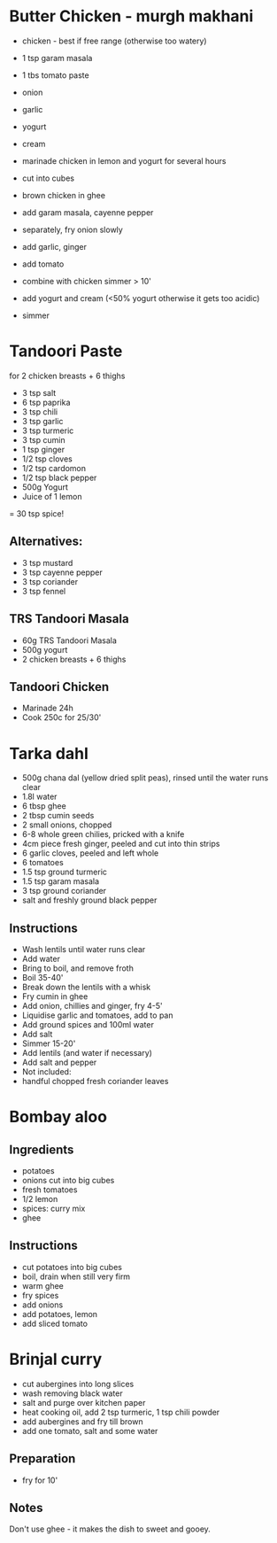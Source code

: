 # Butter Chicken - murgh makhani

* chicken - best if free range (otherwise too watery)
* 1 tsp garam masala
* 1 tbs tomato paste
* onion
* garlic
* yogurt
* cream

* marinade chicken in lemon and yogurt for several hours
* cut into cubes
* brown chicken in ghee
* add garam masala, cayenne pepper

* separately, fry onion slowly
* add garlic, ginger
* add tomato
* combine with chicken simmer > 10'
* add yogurt and cream (<50% yogurt otherwise it gets too acidic)
* simmer

# Tandoori Paste

for 2 chicken breasts + 6 thighs

* 3 tsp salt
* 6 tsp paprika
* 3 tsp chili
* 3 tsp garlic
* 3 tsp turmeric
* 3 tsp cumin
* 1 tsp ginger
* 1/2 tsp cloves
* 1/2 tsp cardomon
* 1/2 tsp black pepper
* 500g Yogurt
* Juice of 1 lemon

= 30 tsp spice!

## Alternatives:
* 3 tsp mustard
* 3 tsp cayenne pepper
* 3 tsp coriander
* 3 tsp fennel

## TRS Tandoori Masala
* 60g TRS Tandoori Masala
* 500g yogurt
* 2 chicken breasts + 6 thighs

## Tandoori Chicken

* Marinade 24h
* Cook 250c for 25/30'

# Tarka dahl

* 500g chana dal (yellow dried split peas), rinsed until the water runs clear
* 1.8l water
* 6 tbsp ghee
* 2 tbsp cumin seeds
* 2 small onions, chopped
* 6-8 whole green chilies, pricked with a knife
* 4cm piece fresh ginger, peeled and cut into thin strips
* 6 garlic cloves, peeled and left whole
* 6 tomatoes
* 1.5 tsp ground turmeric
* 1.5 tsp garam masala
* 3 tsp ground coriander
* salt and freshly ground black pepper

## Instructions

* Wash lentils until water runs clear
* Add water
* Bring to boil, and remove froth
* Boil 35-40'
* Break down the lentils with a whisk
* Fry cumin in ghee
* Add onion, chillies and ginger, fry 4-5'
* Liquidise garlic and tomatoes, add to pan
* Add ground spices and 100ml water
* Add salt
* Simmer 15-20'
* Add lentils (and water if necessary)
* Add salt and pepper
* Not included:
* handful chopped fresh coriander leaves

# Bombay aloo

## Ingredients

* potatoes
* onions cut into big cubes
* fresh tomatoes
* 1/2 lemon
* spices: curry mix
* ghee

## Instructions

* cut potatoes into big cubes
* boil, drain when still very firm
* warm ghee
* fry spices
* add onions
* add potatoes, lemon
* add sliced tomato

# Brinjal curry

* cut aubergines into long slices
* wash removing black water
* salt and purge over kitchen paper
* heat cooking oil, add 2 tsp turmeric, 1 tsp chili powder
* add aubergines and fry till brown
* add one tomato, salt and some water

## Preparation

* fry for 10'

## Notes

Don't use ghee - it makes the dish to sweet and gooey.
